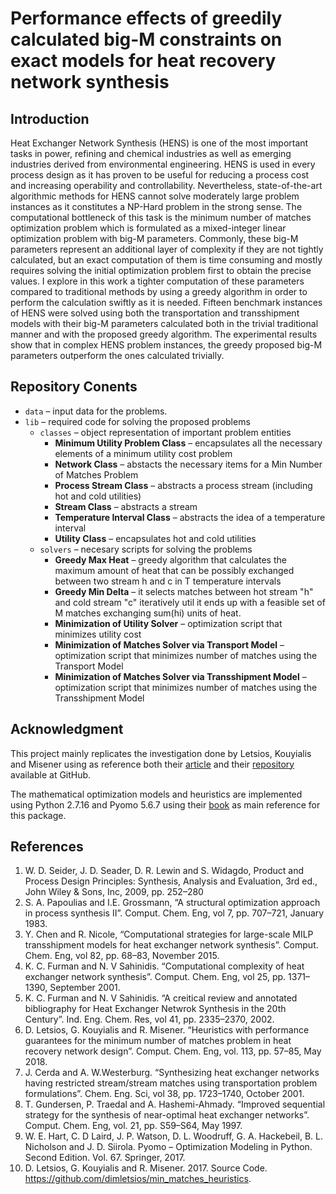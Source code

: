 # Performance effects of greedily calculated big-M constraints on exact models for heat recovery network synthesis

## Introduction
Heat Exchanger Network Synthesis (HENS) is one of the most important tasks in power, refining and chemical industries as well as emerging industries derived from environmental engineering. HENS is used in every process design as it has proven to be useful for reducing a process cost and increasing operability and controllability. Nevertheless, state-of-the-art algorithmic methods for HENS cannot solve moderately large problem instances as it constitutes a NP-Hard problem in the strong sense. The computational bottleneck of this task is the minimum number of matches optimization problem which is formulated as a mixed-integer linear optimization problem with big-M parameters. Commonly, these big-M parameters represent an additional layer of complexity if they are not tightly calculated, but an exact computation of them is time consuming and mostly requires solving the initial optimization problem first to obtain the precise values. I explore in this work a tighter computation of these parameters compared to traditional methods by using a greedy algorithm in order to perform the calculation swiftly as it is needed. Fifteen benchmark instances of HENS were solved using both the transportation and transshipment models with their big-M parameters calculated both in the trivial traditional manner and with the proposed greedy algorithm. The experimental results show that in complex HENS problem instances, the greedy proposed big-M parameters outperform the ones calculated trivially. 

## Repository Conents
* `data` – input data for the problems.
* `lib` – required code for solving the proposed problems
    * `classes` – object representation of important problem entities
        * **Minimum Utility Problem Class** – encapsulates all the necessary elements of a minimum utility cost problem
        * **Network Class** – abstacts the necessary items for a Min Number of Matches Problem
        * **Process Stream Class** – abstracts a process stream (including hot and cold utilities)
        * **Stream Class** – abstracts a stream 
        * **Temperature Interval Class** – abstracts the idea of a temperature interval 
        * **Utility Class** – encapsulates hot and cold utilities
    * `solvers` – necesary scripts for solving the problems
        * **Greedy Max Heat** – greedy algorithm that calculates the maximum amount of heat that can be possibly exchanged between two stream h and c in T temperature intervals
        * **Greedy Min Delta** – it selects matches between hot stream "h" and cold stream "c" iteratively util it ends up with a feasible set of M matches exchanging sum(hi) units of heat. 
        * **Minimization of Utility Solver** – optimization script that minimizes utility cost
        * **Minimization of Matches Solver via Transport Model** – optimization script that minimizes number of matches using the Transport Model
        * **Minimization of Matches Solver via Transshipment Model** – optimization script that minimizes number of matches using the Transshipment Model


## Acknowledgment
This project mainly replicates the investigation done by Letsios, Kouyialis and Misener using as reference both their [article](https://doi.org/10.1016/j.compchemeng.2018.03.002) and their [repository](https://github.com/dimletsios/min_matches_heuristics) available at GitHub. 

The mathematical optimization models and heuristics are implemented using Python 2.7.16 and Pyomo 5.6.7 using their [book](https://www.springer.com/gp/book/9783319588193) as main reference for this package.

## References
1. W. D. Seider, J. D.  Seader, D. R. Lewin and S. Widagdo, Product and Process Design Principles: Synthesis, Analysis and Evaluation, 3rd ed., John Wiley & Sons, Inc, 2009, pp.  252–280
1. S. A. Papoulias and I.E. Grossmann, “A structural optimization approach in process synthesis II”. Comput. Chem. Eng, vol 7, pp. 707–721,  January 1983.
1.	Y. Chen  and R. Nicole, “Computational strategies for large-scale MILP transshipment models for heat exchanger network synthesis”. Comput. Chem. Eng, vol 82, pp. 68–83,  November 2015. 
1.	K. C. Furman and N. V Sahinidis. “Computational complexity of heat exchanger network synthesis”. Comput. Chem. Eng, vol 25, pp. 1371–1390,  September 2001.
1.	K. C. Furman and N. V Sahinidis. “A creitical review and annotated bibliography for Heat Exchanger Netwrok Synthesis in the 20th Century”. Ind. Eng. Chem. Res, vol 41, pp. 2335–2370, 2002.
1.	D. Letsios, G. Kouyialis and R. Misener. “Heuristics with performance guarantees for the minimum number of matches problem in heat recovery network design”.  Comput. Chem. Eng, vol. 113, pp. 57–85,  May 2018.
1.	J. Cerda and A. W.Westerburg. “Synthesizing heat exchanger networks having restricted stream/stream matches using transportation problem formulations”. Chem. Eng. Sci, vol 38, pp. 1723–1740, October 2001.
1.	T. Gundersen, P. Traedal and A. Hashemi-Ahmady. “Improved sequential strategy for the synthesis of near-optimal heat exchanger networks”. Comput. Chem. Eng, vol. 21, pp. S59–S64,  May 1997.
1.	W. E. Hart, C. D Laird, J. P. Watson, D. L. Woodruff, G. A. Hackebeil, B. L. Nicholson and J. D. Siirola. Pyomo – Optimization Modeling in Python. Second Edition.  Vol. 67. Springer, 2017.
1.	D. Letsios, G. Kouyialis and R. Misener. 2017. Source Code. https://github.com/dimletsios/min_matches_heuristics.
